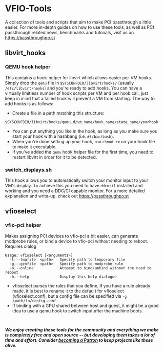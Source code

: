 # VFIO-Tools
A collection of tools and scripts that aim to make PCI passthrough a little easier.
For more in-depth guides on how to use these tools, as well as PCI passthrough related news, benchmarks and tutorials, visit us on https://passthroughpo.st

## libvirt_hooks

### QEMU hook helper
This contains a hook-helper for libvirt which allows easier per-VM hooks.
Simply drop the `qemu` file in `$SYSCONFDIR/libvirt/hooks/` (usually `/etc/libvirt/hooks`) and you're ready to add hooks.
You can have a virtually limitless number of hook scripts per VM and per hook call, just keep in mind that a failed hook will prevent a VM from starting.
The way to add hooks is as follows:
- Create a file in a path matching this structure:
```
$SYSCONFDIR/libvirt/hooks/qemu.d/vm_name/hook_name/state_name/yourhook.conf
```
- You can put anything you like in the hook, as long as you make sure you start your hook with a hashbang (i.e. `#!/bin/bash`).
- When you're done setting up your hook, run `chmod +x` on your hook file to make it executable.
- If you've added the `qemu` hook helper file for the first time, you need to restart libvirt in order for it to be detected.

### switch_displays.sh
This hook allows you to automatically switch your monitor input to your VM's display.
To achieve this you need to have `ddcutil` installed and working and you need a DDC/CI capable monitor.
For a more detailed explanation and write-up, check out https://passthroughpo.st

## vfioselect

### vfio-pci helper
Makes assigning PCI devices to vfio-pci a bit easier, can generate modprobe rules, or bind a device to vfio-pci without needing to reboot. Requires dialog.
```
Usage: vfioselect [<arguments>]
  -t,--tmpfile  <path>   Specify path to temporary file
  -g,--genfile  <path>   Specify path to modprobe rule
  -o,--online            Attempt to bind/unbind without the need to reboot
  -h,--help              Display this help dialogue
```
- vfioselect parses the rules that you define, if you have a rule already made, it is best to rename it to the default for vfioselect (vfioselect.conf), but a config file can be specified via `-g /path/to/config.conf`
- If binding with a GPU shared between host and guest, it might be a good idea to use a qemu hook to switch input after the machine boots.

&nbsp;

***We enjoy creating these tools for the community and everything we make is completely free and open source -- but developing them takes a lot of time and effort. Consider [becoming a Patron](https://www.patreon.com/PassthroughPost) to keep projects like these alive.***

